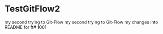 # TestGitFlow2
my second trying to Git-Flow
my second trying to Git-Flow
my changes into README for ft# 1001
